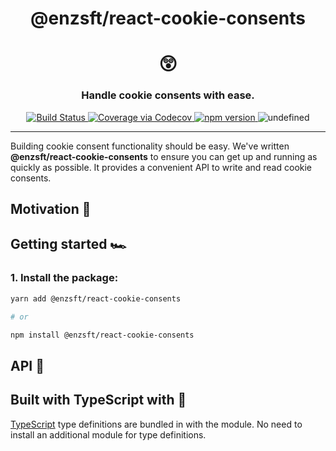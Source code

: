 <div align="center">
  <h1>@enzsft/react-cookie-consents</h1>
  <h1>😲</h1>
  <h3>Handle cookie consents with ease.</h3>
  <a href='https://travis-ci.org/enzsft/react-cookie-consents'>
    <img src="https://travis-ci.org/enzsft/react-cookie-consents.svg?branch=master" alt="Build Status" />
  </a>
  <a href="https://codecov.io/github/enzsft/react-cookie-consents?branch=master">
    <img src="https://codecov.io/github/enzsft/react-cookie-consents/coverage.svg?branch=master" alt="Coverage via Codecov" />
  </a>
  <a href="https://www.npmjs.com/package/@enzsft/react-cookie-consents">
    <img src="https://badge.fury.io/js/%40enzsft%2Freact-cookie-consents.svg" alt="npm version">
  </a>
  <img alt="undefined" src="https://img.shields.io/github/languages/top/enzsft/react-cookie-consents.svg?style=flat">
</div>
<hr />

Building cookie consent functionality should be easy. We've written **@enzsft/react-cookie-consents** to ensure you can get up and running as quickly as possible. It provides a convenient API to write and read cookie consents.

## Motivation 🧐

## Getting started 🏎

### 1. Install the package:

```bash
yarn add @enzsft/react-cookie-consents

# or

npm install @enzsft/react-cookie-consents
```

## API 🌳

## Built with TypeScript with 💖

[TypeScript](https://www.typescriptlang.org/) type definitions are bundled in with the module. No need to install an additional module for type definitions.
